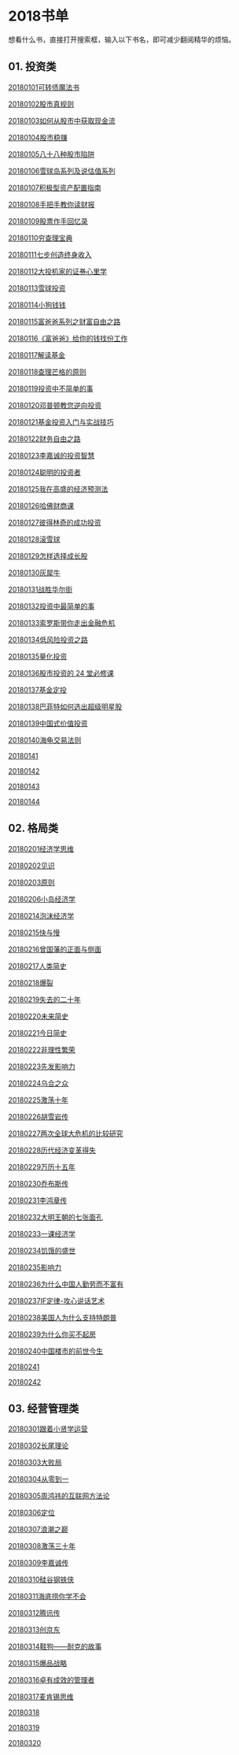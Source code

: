 # 2018书单

想看什么书，直接打开搜索框，输入以下书名，即可减少翻阅精华的烦恼。

 
## 01. 投资类

[20180101可转债魔法书]()

[20180102股市真规则]()

[20180103如何从股市中获取现金流]()

[20180104股市稳赚]()

[20180105八十八种股市陷阱](https://github.com/dalong0514/selfstudy/blob/master/%E7%9F%A5%E8%AF%86%E6%98%9F%E7%90%83/%E8%80%81%E9%BD%90%E7%9A%84%E8%AF%BB%E4%B9%A6%E5%9C%88/20180105%E5%85%AB%E5%8D%81%E5%85%AB%E7%A7%8D%E8%82%A1%E5%B8%82%E9%99%B7%E9%98%B1.md)

[20180106雪球岛系列及说估值系列]()

[20180107积极型资产配置指南]()

[20180108手把手教你读财报]()

[20180109股票作手回忆录]()

[20180110穷查理宝典]()

[20180111七步创造终身收入]()

[20180112大投机家的证券心里学]()

[20180113雪球投资]()

[20180114小狗钱钱]()

[20180115富爸爸系列之财富自由之路]()

[20180116《富爸爸》给你的钱找份工作]()

[20180117解读基金]()

[20180118查理芒格的原则]()

[20180119投资中不简单的事]()

[20180120邓普顿教您逆向投资]()

[20180121基金投资入门与实战技巧]()

[20180122财务自由之路]()

[20180123李嘉诚的投资智慧]()

[20180124聪明的投资者]()

[20180125我在高盛的经济预测法]()

[20180126哈佛财商课]()

[20180127彼得林奇的成功投资]()

[20180128滚雪球]()

[20180129怎样选择成长股]()

[20180130灰犀牛]()

[20180131战胜华尔街]()

[20180132投资中最简单的事]()

[20180133索罗斯带你走出金融危机]()

[20180134低风险投资之路]()

[20180135量化投资]()

[20180136股市投资的 24 堂必修课]()

[20180137基金定投]()

[20180138巴菲特如何选出超级明星股]()

[20180139中国式价值投资]()

[20180140海龟交易法则]()

[20180141]()

[20180142]()

[20180143]()

[20180144]()


 
## 02. 格局类

[20180201经济学思维](https://github.com/dalong0514/selfstudy/blob/master/%E7%9F%A5%E8%AF%86%E6%98%9F%E7%90%83/%E8%80%81%E9%BD%90%E7%9A%84%E8%AF%BB%E4%B9%A6%E5%9C%88/20180201%E7%BB%8F%E6%B5%8E%E5%AD%A6%E6%80%9D%E7%BB%B4.md)

[20180202见识]()

[20180203原则](https://github.com/dalong0514/selfstudy/blob/master/%E7%9F%A5%E8%AF%86%E6%98%9F%E7%90%83/%E8%80%81%E9%BD%90%E7%9A%84%E8%AF%BB%E4%B9%A6%E5%9C%88/20180203%E5%8E%9F%E5%88%99.md)

[20180206小岛经济学]()

[20180214泡沫经济学](https://github.com/dalong0514/selfstudy/blob/master/%E7%9F%A5%E8%AF%86%E6%98%9F%E7%90%83/%E8%80%81%E9%BD%90%E7%9A%84%E8%AF%BB%E4%B9%A6%E5%9C%88/20180214%E6%B3%A1%E6%B2%AB%E7%BB%8F%E6%B5%8E%E5%AD%A6.md)

[20180215快与慢](https://github.com/dalong0514/selfstudy/blob/master/%E7%9F%A5%E8%AF%86%E6%98%9F%E7%90%83/%E8%80%81%E9%BD%90%E7%9A%84%E8%AF%BB%E4%B9%A6%E5%9C%88/20180215%E5%BF%AB%E4%B8%8E%E6%85%A2.md)

[20180216曾国藩的正面与侧面]()

[20180217人类简史]()

[20180218爆裂]()

[20180219失去的二十年]()

[20180220未来简史]()

[20180221今日简史]()

[20180222非理性繁荣]()

[20180223先发影响力]()

[20180224乌合之众]()

[20180225激荡十年]()

[20180226胡雪岩传]()

[20180227两次全球大危机的比较研究]()

[20180228历代经济变革得失]()

[20180229万历十五年]()

[20180230乔布斯传]()

[20180231李鸿章传]()

[20180232大明王朝的七张面孔]()

[20180233一课经济学]()

[20180234饥饿的盛世]()

[20180235影响力]()

[20180236为什么中国人勤劳而不富有]()

[20180237IF定律-攻心说话艺术]()

[20180238美国人为什么支持特朗普]()

[20180239为什么你买不起房]()

[20180240中国楼市的前世今生]()

[20180241]()

[20180242]()



## 03. 经营管理类
 
[20180301跟着小贤学运营](https://github.com/dalong0514/selfstudy/blob/master/%E7%9F%A5%E8%AF%86%E6%98%9F%E7%90%83/%E8%80%81%E9%BD%90%E7%9A%84%E8%AF%BB%E4%B9%A6%E5%9C%88/20180301%E8%B7%9F%E7%9D%80%E5%B0%8F%E8%B4%A4%E5%AD%A6%E8%BF%90%E8%90%A5.md)

[20180302长尾理论]()

[20180303大败局]()

[20180304从零到一](https://github.com/dalong0514/selfstudy/blob/master/%E7%9F%A5%E8%AF%86%E6%98%9F%E7%90%83/%E8%80%81%E9%BD%90%E7%9A%84%E8%AF%BB%E4%B9%A6%E5%9C%88/20180304%E4%BB%8E%E9%9B%B6%E5%88%B0%E4%B8%80.md)

[20180305周鸿祎的互联网方法论](https://github.com/dalong0514/selfstudy/blob/master/%E7%9F%A5%E8%AF%86%E6%98%9F%E7%90%83/%E8%80%81%E9%BD%90%E7%9A%84%E8%AF%BB%E4%B9%A6%E5%9C%88/20180305%E5%91%A8%E9%B8%BF%E7%A5%8E%E7%9A%84%E4%BA%92%E8%81%94%E7%BD%91%E6%96%B9%E6%B3%95%E8%AE%BA.md)

[20180306定位]()

[20180307浪潮之巅]()

[20180308激荡三十年]()

[20180309李嘉诚传]()

[20180310硅谷钢铁侠]()

[20180311海底捞你学不会]()

[20180312腾讯传]()

[20180313创京东]()

[20180314鞋狗——耐克的故事]()

[20180315爆品战略]()

[20180316卓有成效的管理者]()

[20180317麦肯锡思维]()

[20180318]()

[20180319]()

[20180320]()













